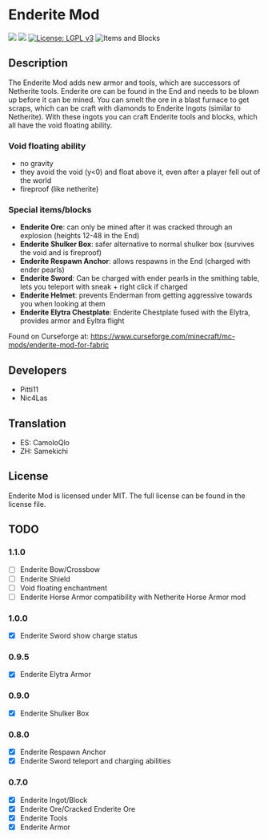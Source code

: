 # Enderite Mod

[![](http://cf.way2muchnoise.eu/versions/399221.svg)](https://www.curseforge.com/minecraft/mc-mods/enderite-mod-for-fabric) [![](http://cf.way2muchnoise.eu/short_399221_⭳.svg)](https://www.curseforge.com/minecraft/mc-mods/enderite-mod-for-fabric/files) [![License: LGPL v3](https://img.shields.io/badge/License-MIT-darkred.svg?&style=flat-square)](https://opensource.org/licenses/MIT)
![Items and Blocks](https://i.imgur.com/55CfkBm.png)

## Description

The Enderite Mod adds new armor and tools, which are successors of Netherite tools.
Enderite ore can be found in the End and needs to be blown up before it can be mined.
You can smelt the ore in a blast furnace to get scraps, which can be craft with diamonds to Enderite Ingots (similar to Netherite).
With these ingots you can craft Enderite tools and blocks, which all have the void floating ability.

### Void floating ability

- no gravity
- they avoid the void (y<0) and float above it, even after a player fell out of the world
- fireproof (like netherite)

### Special items/blocks

- **Enderite Ore**: can only be mined after it was cracked through an explosion (heights 12-48 in the End)
- **Enderite Shulker Box**: safer alternative to normal shulker box (survives the void and is fireproof)
- **Enderite Respawn Anchor**: allows respawns in the End (charged with ender pearls)
- **Enderite Sword**: Can be charged with ender pearls in the smithing table, lets you teleport with sneak + right click if charged
- **Enderite Helmet**: prevents Enderman from getting aggressive towards you when looking at them
- **Enderite Elytra Chestplate**: Enderite Chestplate fused with the Elytra, provides armor and Eyltra flight

Found on Curseforge at: https://www.curseforge.com/minecraft/mc-mods/enderite-mod-for-fabric

## Developers

- Pitti11
- Nic4Las

## Translation

- ES: CamoloQlo
- ZH: Samekichi

## License

Enderite Mod is licensed under MIT. The full license can be found in the license file.

## TODO

### 1.1.0

- [ ] Enderite Bow/Crossbow
- [ ] Enderite Shield
- [ ] Void floating enchantment
- [ ] Enderite Horse Armor compatibility with Netherite Horse Armor mod

### 1.0.0

- [x] Enderite Sword show charge status

### 0.9.5

- [x] Enderite Elytra Armor

### 0.9.0

- [x] Enderite Shulker Box

### 0.8.0

- [x] Enderite Respawn Anchor
- [x] Enderite Sword teleport and charging abilities

### 0.7.0

- [x] Enderite Ingot/Block
- [x] Enderite Ore/Cracked Enderite Ore
- [x] Enderite Tools
- [x] Enderite Armor
